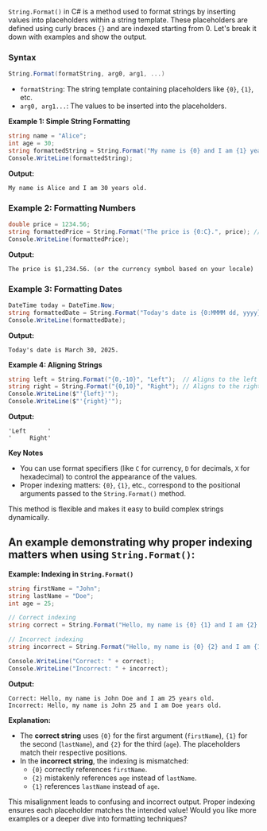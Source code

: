 `String.Format()` in C# is a method used to format strings by inserting values into placeholders within a string template. These placeholders are defined using curly braces `{}` and are indexed starting from 0. Let's break it down with examples and show the output.

### **Syntax**

```csharp
String.Format(formatString, arg0, arg1, ...)
```

- `formatString`: The string template containing placeholders like `{0}`, `{1}`, etc.
- `arg0, arg1...`: The values to be inserted into the placeholders.

**Example 1: Simple String Formatting**

```csharp
string name = "Alice";
int age = 30;
string formattedString = String.Format("My name is {0} and I am {1} years old.", name, age);
Console.WriteLine(formattedString);
```
**Output:**
```
My name is Alice and I am 30 years old.
```
### **Example 2: Formatting Numbers**

```csharp
double price = 1234.56;
string formattedPrice = String.Format("The price is {0:C}.", price); // {0:C} formats the number as currency
Console.WriteLine(formattedPrice);
```
**Output:**
```
The price is $1,234.56. (or the currency symbol based on your locale)
```
### **Example 3: Formatting Dates**

```csharp
DateTime today = DateTime.Now;
string formattedDate = String.Format("Today's date is {0:MMMM dd, yyyy}.", today); // {0:MMMM dd, yyyy} formats the date
Console.WriteLine(formattedDate);
```
**Output:**
```
Today's date is March 30, 2025.
```
**Example 4: Aligning Strings**

```csharp
string left = String.Format("{0,-10}", "Left");  // Aligns to the left
string right = String.Format("{0,10}", "Right"); // Aligns to the right
Console.WriteLine($"'{left}'");
Console.WriteLine($"'{right}'");
```
**Output:**
```
'Left      '
'     Right'
```
**Key Notes**

- You can use format specifiers (like `C` for currency, `D` for decimals, `X` for hexadecimal) to control the appearance of the values.
- Proper indexing matters: `{0}`, `{1}`, etc., correspond to the positional arguments passed to the `String.Format()` method.

This method is flexible and makes it easy to build complex strings dynamically. 

## An example demonstrating why proper indexing matters when using `String.Format()`:

**Example: Indexing in `String.Format()`**

```csharp
string firstName = "John";
string lastName = "Doe";
int age = 25;

// Correct indexing
string correct = String.Format("Hello, my name is {0} {1} and I am {2} years old.", firstName, lastName, age);

// Incorrect indexing
string incorrect = String.Format("Hello, my name is {0} {2} and I am {1} years old.", firstName, lastName, age);

Console.WriteLine("Correct: " + correct);
Console.WriteLine("Incorrect: " + incorrect);
```
**Output:**
```
Correct: Hello, my name is John Doe and I am 25 years old.
Incorrect: Hello, my name is John 25 and I am Doe years old.
```
**Explanation:**

- The **correct string** uses `{0}` for the first argument (`firstName`), `{1}` for the second (`lastName`), and `{2}` for the third (`age`). The placeholders match their respective positions.
- In the **incorrect string**, the indexing is mismatched:
  - `{0}` correctly references `firstName`.
  - `{2}` mistakenly references `age` instead of `lastName`.
  - `{1}` references `lastName` instead of `age`.

This misalignment leads to confusing and incorrect output. Proper indexing ensures each placeholder matches the intended value! Would you like more examples or a deeper dive into formatting techniques?